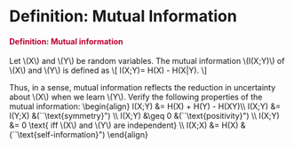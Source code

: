# Definition: Mutual Information

<div class="content-box pad-box-mini border border-trbl border-round">
<h4 style="color: #bc0031;"><strong>Definition: Mutual information</strong></h4>
Let \(X\) and \(Y\) be random variables. The mutual information \(I(X;Y)\) of \(X\) and \(Y\) is defined as \[ I(X;Y)= H(X) - H(X|Y). \]</div>
<p>Thus, in a sense, mutual information reflects the reduction in uncertainty about \(X\) when we learn \(Y\). Verify the following properties of the mutual information: \begin{align} I(X;Y) &amp;= H(X) + H(Y) - H(XY)\\ I(X;Y) &amp;= I(Y;X) &amp;(``\text{symmetry}") \\ I(X;Y) &amp;\geq 0 &amp;(``\text{positivity}") \\ I(X;Y) &amp;= 0 \text{ iff \(X\) and \(Y\) are independent} \\ I(X;X) &amp;= H(X) &amp;(``\text{self-information}") \end{align}</p>